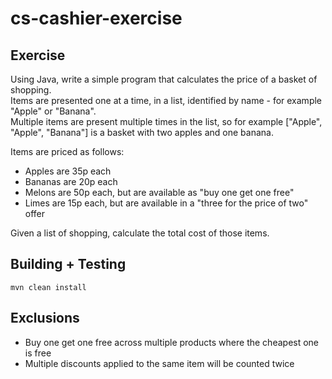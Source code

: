# cs-cashier-exercise

## Exercise
Using Java, write a simple program that calculates the price of a basket of shopping.  
Items are presented one at a time, in a list, identified by name - for example "Apple" or "Banana".  
Multiple items are present multiple times in the list, so for example ["Apple", "Apple", "Banana"] is a basket with two apples and one banana.  

Items are priced as follows:
-   Apples are 35p each
-   Bananas are 20p each
-   Melons are 50p each, but are available as "buy one get one free"
-   Limes are 15p each, but are available in a "three for the price of two" offer

Given a list of shopping, calculate the total cost of those items.

## Building + Testing
`mvn clean install`

## Exclusions
-  Buy one get one free across multiple products where the cheapest one is free
-  Multiple discounts applied to the same item will be counted twice 